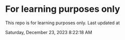 # For learning purposes only
This repo is for learning purposes only.
Last updated at

Saturday, December 23, 2023 8:22:18 AM

